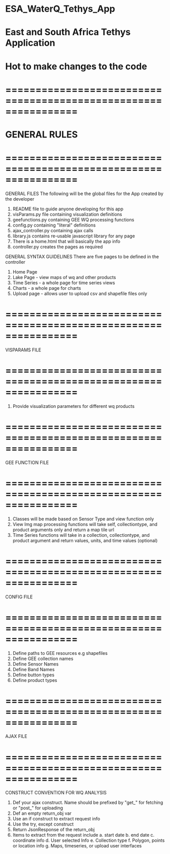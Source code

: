 # ESA_WaterQ_Tethys_App
# East and South Africa Tethys Application
# Hot to make changes to the code

# ================================================================
# GENERAL RULES
# ================================================================
GENERAL FILES
The following will be the global files for the App
created by the developer
1. README file to guide anyone developing for this app
2. visParams.py file containing visualization definitions
3. geefunctions.py containing GEE WQ processing functions
4. config.py containing "literal" definitions
5. ajax_controller.py containing ajax calls
6. library.js contains re-usable javascript library for any page
7. There is a home.html that will basically the app info
8. controller.py creates the pages as required

GENERAL SYNTAX GUIDELINES
There are five pages to be defined in the controller
1. Home Page
2. Lake Page - view maps of wq and other products
2. Time Series - a whole page for time series views
4. Charts - a whole page for charts
5. Upload page - allows user to upload csv and shapefile files only


# ================================================================
VISPARAMS FILE
# ================================================================
1. Provide visualization parameters for different wq products

# ================================================================
GEE FUNCTION FILE 
# ================================================================
1. Classes will be made based on Sensor Type and view function only
2. View Img map processing functions will take self, collectiontype,
and product arguments only and return a map tile url 
3. Time Series functions will take in a collection, collectiontype,
and product argument and return values, units, and time values 
(optional)

# ================================================================
CONFIG FILE
# ================================================================
1. Define paths to GEE resources e.g shapefiles
2. Define GEE collection names
3. Define Sensor Names
4. Define Band Names
5. Define button types
6. Define product types


# ================================================================
AJAX FILE
# ================================================================
CONSTRUCT CONVENTION FOR WQ ANALYSIS
1. Def your ajax construct. Name should be prefixed by
"get_" for fetching or "post_" for uploading
2. Def an empty return_obj var
3. Use an if construct to extract request info
4. Use the try, except construct
5. Return JsonResponse of the return_obj
6. Items to extract from the request include
	a. start date
	b. end date
	c. coordinate info
	d. User selected Info
	e. Collection type
	f. Polygon, points or location info
	g. Maps, timeseries, or upload user interfaces
